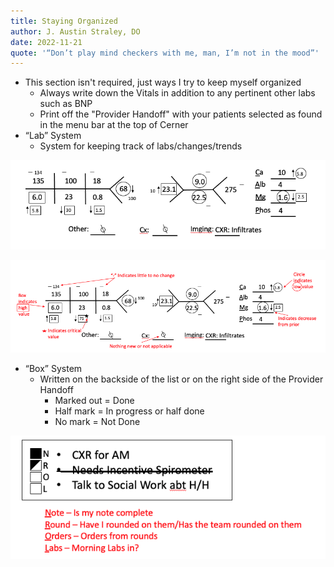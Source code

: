 ```yaml
---
title: Staying Organized
author: J. Austin Straley, DO
date: 2022-11-21
quote: '“Don’t play mind checkers with me, man, I’m not in the mood”'
---
```


- This section isn't required, just ways I try to keep myself organized
  - Always write down the Vitals in addition to any pertinent other labs such as BNP
  - Print off the "Provider Handoff" with your patients selected as found in the menu bar at the top of Cerner
- “Lab” System
  - System for keeping track of labs/changes/trends <br>

![Box 1.1](../assets/images/internguidepages/1.3/1.3.3-picture1.png)
        <br>

![Box 1.2](../assets/images/internguidepages/1.3/1.3.3-picture2.png)
        <br>

- “Box” System
  - Written on the backside of the list or on the right side of the Provider Handoff
    - Marked out = Done
    - Half mark = In progress or half done
    - No mark = Not Done <br>

![Box 1.3](../assets/images/internguidepages/1.3/1.3.3-picture3.png)
        <br>

